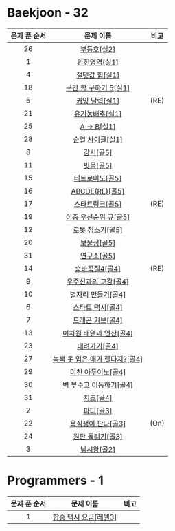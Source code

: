 # Baekjoon - 32
|문제 푼 순서|문제 이름|비고|
|:---:|:---:|:---:|
|26|[부등호[실2]](https://www.acmicpc.net/problem/2529)|
|1|[안전영역[실1]](https://www.acmicpc.net/problem/2468)|
|4|[절댓값 힙[실1]](https://www.acmicpc.net/problem/11286)|
|18|[구간 합 구하기 5[실1]](https://www.acmicpc.net/problem/11660)|
|5|[카잉 달력[실1]](https://www.acmicpc.net/problem/6064)|(RE)|
|21|[유기농배추[실1]](https://www.acmicpc.net/problem/1012)|
|25|[A -> B[실1]](https://www.acmicpc.net/problem/16953)|
|28|[순열 사이클[실1]](https://www.acmicpc.net/problem/10451)|
|8|[감시[골5]](https://www.acmicpc.net/problem/15683)|
|11|[빗물[골5]](https://www.acmicpc.net/problem/14719)|
|15|[테트로미노[골5]](https://www.acmicpc.net/problem/14500)|
|16|[ABCDE(RE)[골5]](https://www.acmicpc.net/problem/13023)|
|17|[스타트링크[골5]](https://www.acmicpc.net/problem/5014)|(RE)|
|19|[이중 우선순위 큐[골5]](https://www.acmicpc.net/problem/7662)|
|12|[로봇 청소기[골5]](https://www.acmicpc.net/problem/14503)|
|20|[보물섬[골5]](https://www.acmicpc.net/problem/2589)|
|31|[연구소[골5]](https://www.acmicpc.net/problem/14502)|
|14|[숨바꼭질4[골4]](https://www.acmicpc.net/problem/13913)|(RE)|
|9|[우주신과의 교감[골4]](https://www.acmicpc.net/problem/1774)|
|10|[별자리 만들기[골4]](https://www.acmicpc.net/problem/4386)|
|6|[스타트 택시[골4]](https://www.acmicpc.net/problem/19238)|
|7|[드래곤 커브[골4]](https://www.acmicpc.net/problem/15685)|
|13|[이차원 배열과 연산[골4]](https://www.acmicpc.net/problem/17140)|
|23|[내려가기[골4]](https://www.acmicpc.net/problem/2096)|
|27|[녹색 옷 입은 애가 젤다지?[골4]](https://www.acmicpc.net/problem/4485)|
|29|[미친 아두이노[골4]](https://www.acmicpc.net/problem/8972)|
|30|[벽 부수고 이동하기[골4]](https://www.acmicpc.net/problem/2206)|
|31|[치즈[골4]](https://www.acmicpc.net/problem/2638)|
|2|[파티[골3]](https://www.acmicpc.net/problem/1238)|
|22|[욕심쟁이 판다[골3]](https://www.acmicpc.net/problem/1937)|(On)|
|24|[원판 돌리기[골3]](https://www.acmicpc.net/problem/17822)||
|3|[낚시왕[골2]](https://www.acmicpc.net/problem/17143)|

# Programmers - 1

|문제 푼 순서|문제 이름|비고|
|:---:|:---:|:---:|
|1|[합승 택시 요금[레벨3]](https://programmers.co.kr/learn/courses/30/lessons/72413) |
